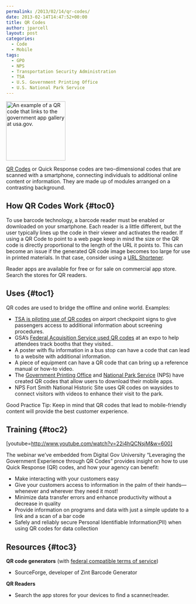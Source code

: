 ```yaml
---
permalink: /2013/02/14/qr-codes/
date: 2013-02-14T14:47:52+00:00
title: QR Codes
author: jparcell
layout: post
categories:
  - Code
  - Mobile
tags:
  - GPO
  - NPS
  - Transportation Security Administration
  - TSA
  - U.S. Government Printing Office
  - U.S. National Park Service
---
```


[<img class="alignright wp-image-95742 size-full" src="https://s3.amazonaws.com/sitesusa/wp-content/uploads/sites/212/2013/12/USAgovAppsgalleryQRcode.png" alt="An example of a QR code that links to the government app gallery at usa.gov." width="162" height="162" />](https://s3.amazonaws.com/sitesusa/wp-content/uploads/sites/212/2013/12/USAgovAppsgalleryQRcode.png)

[QR Codes](http://en.wikipedia.org/wiki/QR_codes) or Quick Response codes are two-dimensional codes that are scanned with a smartphone, connecting individuals to additional online content or information. They are made up of modules arranged on a contrasting background.

## <a name="x-How QR Codes Work"></a>How QR Codes Work {#toc0}

To use barcode technology, a barcode reader must be enabled or downloaded on your smartphone. Each reader is a little different, but the user typically lines up the code in their viewer and activates the reader. If using a QR Code to point to a web page keep in mind the size or the QR code is directly proportional to the length of the URL it points to. This can become an issue if the generated QR code image becomes too large for use in printed materials. In that case, consider using a [URL Shortener](https://www.digitalgov.gov/2013/12/20/gov-url-shorteners-and-how-to-use-them/ "Gov URL Shorteners and How to Use Them").

Reader apps are available for free or for sale on commercial app store. Search the stores for QR readers.

## Uses {#toc1}

QR codes are used to bridge the offline and online world. Examples:

  * [TSA is piloting use of QR codes](http://www.tsa.gov/press/qr_codes.shtm) on airport checkpoint signs to give passengers access to additional information about screening procedures.
  * GSA&#8217;s [Federal Acquisition Service used QR codes](https://www.digitalgov.gov/2013/03/07/gsa-fas-qr-code/ "GSA FAS QR Code") at an expo to help attendees track booths that they visited..
  * A poster with flu information in a bus stop can have a code that can lead to a website with additional information.
  * A piece of equipment can have a QR code that can bring up a reference manual or how-to video.
  * The [Government Printing Office](http://www.gpo.gov/mobile/) and [National Park Service](http://www.nps.gov/nama/photosmultimedia/app-page.htm) (NPS) have created QR codes that allow users to download their mobile apps.
  * NPS Fort Smith National Historic Site uses QR codes on waysides to connect visitors with videos to enhance their visit to the park.

Good Practice Tip: Keep in mind that QR codes that lead to mobile-friendly content will provide the best customer experience.

## <a name="x-Training"></a>Training {#toc2}

[youtube=http://www.youtube.com/watch?v=22i4hQCNsjM&w=600]
  
The webinar we&#8217;ve embedded from Digital Gov University &#8220;Leveraging the Government Experience through QR Codes&#8221; provides insight on how to use Quick Response (QR) codes, and how your agency can benefit:

  * Make interacting with your customers easy
  * Give your customers access to information in the palm of their hands—whenever and wherever they need it most!
  * Minimize data transfer errors and enhance productivity without a decrease in quality
  * Provide information on programs and data with just a simple update to a link and a scan of a bar code
  * Safely and reliably secure Personal Identifiable Information(PII) when using QR codes for data collection

## <a name="x-Resources"></a>Resources {#toc3}

**QR code generators** (with [federal compatible terms of service](https://www.digitalgov.gov/resources/negotiated-terms-of-service-agreements/))

  * SourceForge, developer of Zint Barcode Generator

**QR Readers**

  * Search the app stores for your devices to find a scanner/reader.